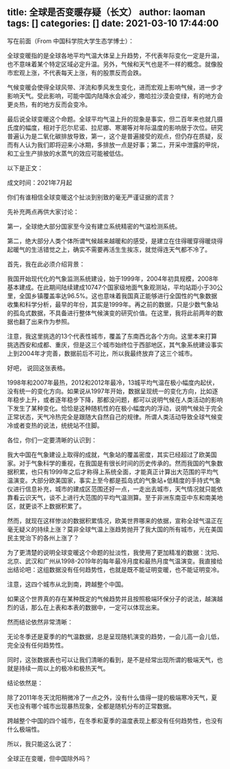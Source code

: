 title: 全球是否变暖存疑（长文）
author: laoman
tags: []
categories: []
date: 2021-03-10 17:44:00
---
写在前面（From 中国科学院大学生态学博士）：



全球变暖指的是全球各地平均气温大体呈上升趋势，不代表年际变化一定是升温，也不意味着某个特定区域必定升温。另外，气候和天气也是不一样的概念。就像股市宏观上涨，不代表每天上涨，有的股票反而会跌。



气候变暖会使得全球风带、洋流和季风发生变化，进而宏观上影响气候，进一步才影响天气。受此影响，可能中国内陆降水会减少，撒哈拉沙漠会变绿，有的地方会更炎热，有的地方反而会变冷。



最后说全球变暖这个命题。全球平均气温上升的现象是事实，但二百年来也就几摄氏度的幅度，相对于厄尔尼诺、拉尼娜、寒潮等对年际温度的影响居于次位。研究普遍认为是二氧化碳排放导致，第一，这个是普遍接受的观点，但仍存在质疑，反而有人认为我们即将迎来小冰期，多排放一点是好事；第二，开采中泄露的甲烷，和工业生产排放的水蒸气的效应可能被低估。



以下是正文：





成文时间：2021年7月起



你们有谁相信全球变暖这个扯淡到别致的毫无严谨证据的谎言？

先补充两点再供大家讨论：



第一，全球绝大部分国家至今没有建立系统精密的气温检测系统。



第二，绝大部分人类个体所谓气候越来越暖和的感受，是建立在住得暖穿得暖烧得起暖气的生活错觉之上，确实不需要再活生生挨冻，就觉得连天气都不冷了。

















首先，我在此必须介绍背景：

我国开始现代化的气象监测系统建设，始于1999年，2004年初具规模，2008年基本建成。在此期间陆续建成10747个国家级地面气象观测站，平均站距小于30公里，全国乡镇覆盖率达96.5%。这也意味着我国真正能够进行全国性的气象数据收集和科学分析，最早的年份，其实是1999年。再之前的数据，只是少数气象站的孤岛式数据，不具备进行整体气候演变的研究价值。在这里，我将此前两年的数据也翻了出来作为参照。


注意，我这里挑选的13个代表性城市，覆盖了东南西北各个方向。这里本来打算挑选西安和成都、重庆，但是这三个城市始终位于西部地区，其气象系统建设事实上到2004年才完善，数据前后不可比，所以我最终放弃了这三个城市。


好吧， 说回这张表格。

1998年和2007年最热，2012和2012年最冷，13城平均气温在极小幅度内起伏，没有统一的变化方向。如果说从1997年开始，数据呈现统一的变化方向，比如逐年稳步上升，或者逐年稳步下降，那都没问题，都可以说明气候在人类活动的影响下发生了某种变化。恰恰是这种随机性的在极小幅度内的浮动，说明气候处于完全正常状态，天气冷热完全是跟随大自然自己的规律。所谓人类活动导致全球气候变冷或者变热的说法，统统站不住脚。


各位，你们一定要清晰的认识到：

我大中国在气象建设上取得的成就，气象站的覆盖密度，其实已经超过了欧美国家。对于气象科学的重视，在我国是有很长时间的历史传承的。然而我国的气象数据积累，也只有1999年之后才称得上系统全面，才能真正计算出大范围的平均气温演变。大部分欧美国家，事实上至今都是孤岛式的气象站+低精度的手持式气象仪进行信息补充，城市的建成区范围还好一点，一走出去城市，天气情况就只能依靠看云识天气，谈不上进行大范围的平均气温测算。至于非洲东南亚中东和南美地区，就更谈不上数据积累了。


然而，就现在这样惨淡的数据积累情况，欧美世界哪来的依据，宣称全球气温正在毫无疑义的持续上涨？莫非全球气温上涨趋势抛开了我大国的所有城市，光在美国民主党治下的各州上涨了？





为了更清楚的说明全球变暖这个命题的扯淡性，我使用了更加精准的数据：沈阳、北京、武汉和广州从1998-2019年的每年最冷月度和最热月度气温演变。我直接给出结论吧：这组数据没有任何趋势性，也就是既不能证明变暖，也不能证明变冷。









注意，这四个城市从北到南，跨越整个中国。

如果这个世界真的存在某种既定的气候趋势并且按照极端环保分子的说法，越演越烈的话，那么在上表和本表的数据中，一定可以体现出来。



然而结论依然非常清晰：

无论冬季还是夏季的的气温数据，总是呈现随机演变的趋势，一会儿高一会儿低，完全没有任何趋势性。


同时，这张数据表也可以让我们清晰的看到，是不是经常出现所谓的极端天气，也就是持续一周以上的极冷和极热天气。



结论依然是：

除了2011年冬天沈阳稍微冷了一点之外，没有什么值得一提的极端寒冷天气，夏天也没有哪个城市出现暴热现象，全都是随机分布的正常数据。

跨越整个中国的四个城市，在冬季和夏季的温度表现上都没有任何趋势性，也没有什么极端性。



所以，我只能这么说了：

全球正在变暖，但中国除外吗？